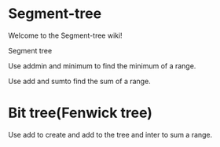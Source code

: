 # Segment-tree



Welcome to the Segment-tree wiki!

Segment tree

Use addmin and minimum to find the minimum of a range.

Use add and sumto find the sum of a range.


# Bit tree(Fenwick tree)

Use add to create and add to the tree and inter to sum a range.
